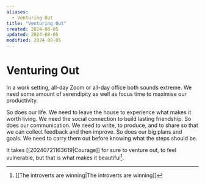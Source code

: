 ```yaml
---
aliases:
  - Venturing Out
title: "Venturing Out"
created: 2024-08-05
updated: 2024-08-05
modified: 2024-08-05
---
```


# Venturing Out

In a work setting, all-day Zoom or all-day office both sounds extreme. We need some amount of serendipity as well as focus time to maximise our productivity.

So does our life. We need to leave the house to experience what makes it worth living. We need the social connection to build lasting friendship.
So does our communication. We need to write, to produce, and to share so that we can collect feedback and then improve.
So does our big plans and goals. We need to carry them out before knowing what the steps should be.

It takes [[20240721163619|Courage]] for sure to venture out, to feel vulnerable, but that is what makes it beautiful[^1].

[^1]: [[The introverts are winning|The introverts are winning]]